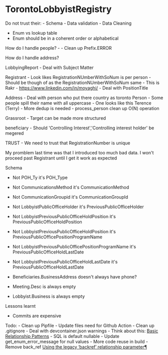# TorontoLobbyistRegistry

Do not trust their:
    - Schema
    - Data validation
    - Data Cleaning

- Enum vs lookup table
- Enum should be in a coherent order or alphabetical


How do I handle people?
    - 
    - Clean up Prefix.ERROR

How do I handle address?

LobbyingReport
    - Deal with Subject Matter

Registrant
    - Look likes RegistrationNUmberWithSoNum is per person
    - Should be though of as the RegistrationNUmberWithSoNum same
    - This is Rakr
        - https://www.linkedin.com/in/moyaghi/
    - Deal with PositionTitle
    
Address 
    - Deal with person who put there country as toronto
Person
    - Some people spill their name with all uppercase 
    - One looks like this Terence (Terry)
    - More dedup is needed
    - process_person clean up O(N) operation

Grassroot
    - Target can be made more structured

beneficiary
    - Should 'Controlling Interest','Controlling interest holder' be megered
    
TRUST
    - We need to trust that RegistrationNumber is unique

My promblem last time was that I introduced too much bad data. I won't proceed past  Registrant until I get it work as expected

Schema
- Not POH_Ty it's POH_Type
- Not CommunicationsMethod it's CommunicationMethod
- Not CommunicationGroupid it's CommunicationGroupId
- Not LobbyistPublicOfficeHolder it's PreviousPublicOfficeHolder
- Not LobbyistPreviousPublicOfficeHoldPosition it's PreviousPublicOfficeHoldPosition
- Not LobbyistPreviousPublicOfficeHoldPosition it's PreviousPublicOfficePositionProgramName
- Not LobbyistPreviousPublicOfficePositionProgramName it's PreviousPublicOfficeHoldLastDate
- Not LobbyistPreviousPublicOfficeHoldLastDate it's PreviousPublicOfficeHoldLastDate
- Beneficiaries.BusinessAddress doesn't always have phone?

- Meeting.Desc is always empty
- Lobbyist.Business is always empty

Lessons learnt
- Commits are expensive

Todo:
    - Clean up Pipfile
    - Update files need for Github Action
    - Clean up .gitignore
    - Deal with devcontainer.json warnings
    - Think about this: [Basic Relationship Patterns](https://docs.sqlalchemy.org/en/20/orm/basic_relationships.html)
    - SQL is default nullable
    - Update get_enum_error_message for null values
    - More code reuse in build
    - Remove back_ref [Using the legacy ‘backref’ relationship parameter¶](https://docs.sqlalchemy.org/en/20/orm/backref.html)


